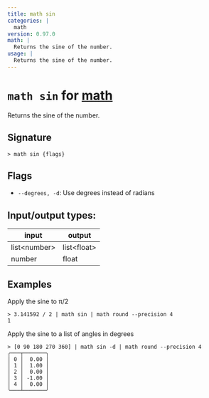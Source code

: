 ```yaml
---
title: math sin
categories: |
  math
version: 0.97.0
math: |
  Returns the sine of the number.
usage: |
  Returns the sine of the number.
---
```

<!-- This file is automatically generated. Please edit the command in https://github.com/nushell/nushell instead. -->

# `math sin` for [math](/commands/categories/math.md)

<div class='command-title'>Returns the sine of the number.</div>

## Signature

```> math sin {flags} ```

## Flags

 -  `--degrees, -d`: Use degrees instead of radians


## Input/output types:

| input        | output      |
| ------------ | ----------- |
| list\<number\> | list\<float\> |
| number       | float       |
## Examples

Apply the sine to π/2
```nu
> 3.141592 / 2 | math sin | math round --precision 4
1
```

Apply the sine to a list of angles in degrees
```nu
> [0 90 180 270 360] | math sin -d | math round --precision 4
╭───┬───────╮
│ 0 │  0.00 │
│ 1 │  1.00 │
│ 2 │  0.00 │
│ 3 │ -1.00 │
│ 4 │  0.00 │
╰───┴───────╯

```
